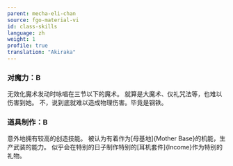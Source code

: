 ```yaml
---
parent: mecha-eli-chan
source: fgo-material-vi
id: class-skills
language: zh
weight: 1
profile: true
translation: "Akiraka"
---
```


### 对魔力：B

无效化魔术发动时咏唱在三节以下的魔术。
就算是大魔术、仪礼咒法等，也难以伤害到她。
不，说到底就难以造成物理伤害。毕竟是钢铁。

### 道具制作：B

意外地拥有较高的创造技能。
被认为有着作为[母基地]{Mother Base}的机能，生产武装的能力。
似乎会在特别的日子制作特别的[耳机套件]{Income}作为特别的礼物。
